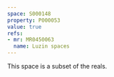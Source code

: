 ```yaml
---
space: S000148
property: P000053
value: true
refs:
- mr: MR0450063
  name: Luzin spaces
---
```


This space is a subset of the reals.

